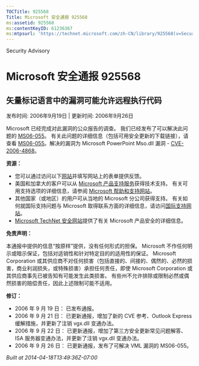 ```yaml
---
TOCTitle: 925568
Title: Microsoft 安全通报 925568
ms:assetid: 925568
ms:contentKeyID: 61236367
ms:mtpsurl: 'https://technet.microsoft.com/zh-CN/library/925568(v=Security.10)'
---
```


Security Advisory

Microsoft 安全通报 925568
=========================

矢量标记语言中的漏洞可能允许远程执行代码
----------------------------------------

发布时间: 2006年9月19日 | 更新时间: 2006年9月26日

Microsoft 已经完成对此漏洞的公众报告的调查。 我们已经发布了可以解决此问题的 [MS06-055](http://technet.microsoft.com/security/bulletin/ms06-055)。 有关此问题的详细信息（包括可用安全更新的下载链接），请查看 [MS06-055](http://technet.microsoft.com/security/bulletin/ms06-055)。解决的漏洞为 Microsoft PowerPoint Mso.dll 漏洞 - [CVE-2006-4868](http://www.cve.mitre.org/cgi-bin/cvename.cgi?name=cve-2006-4868)。

**资源：**

-   您可以通过访问以下[网站](https://support.microsoft.com/common/survey.aspx?scid=sw;en;1257&amp;showpage=1&amp;ws=technet&amp;sd=tech)并填写网站上的表单提供反馈。
-   美国和加拿大的客户可以从 [Microsoft 产品支持服务](http://go.microsoft.com/fwlink/?linkid=21131)获得技术支持。 有关可用支持选项的详细信息，请参阅 [Microsoft 帮助和支持网站](http://support.microsoft.com/default.aspx?ln=zh-cn)。
-   其他国家（或地区）的用户可从当地的 Microsoft 分公司获得支持。 有关如何就国际支持问题与 Microsoft 取得联系方面的详细信息，请访问[国际支持网站](http://go.microsoft.com/fwlink/?linkid=21155)。
-   [Microsoft TechNet 安全网站](http://go.microsoft.com/fwlink/?linkid=21132)提供了有关 Microsoft 产品安全的详细信息。

**免责声明：**

本通报中提供的信息“按原样”提供，没有任何形式的担保。 Microsoft 不作任何明示或暗示保证，包括对适销性和针对特定目的的适用性的保证。 Microsoft Corporation 或其供应商不对任何损害（包括直接的、间接的、偶然的、必然的损害，商业利润损失，或特殊损害）承担任何责任，即使 Microsoft Corporation 或其供应商事先已被告知有可能发生此类损害。 有些州不允许排除或限制必然或偶然损害的赔偿责任，因此上述限制可能不适用。

**修订：**

-   2006 年 9 月 19 日： 已发布通报。
-   2006 年 9 月 21 日： 已更新通报，增加了新的 CVE 参考、Outlook Express 缓解措施，并更新了注销 vgx.dll 变通办法。
-   2006 年 9 月 22 日： 已更新通报，增加了第三方安全更新常见问题解答、ISA 服务器变通办法，并更新了注销 vgx.dll 变通办法。
-   2006 年 9 月 26 日： 已更新通报，发布了可解决 VML 漏洞的 MS06-055。

*Built at 2014-04-18T13:49:36Z-07:00*
